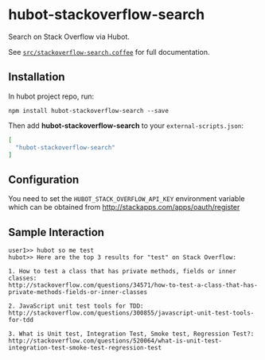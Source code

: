 # hubot-stackoverflow-search

Search on Stack Overflow via Hubot.

See [`src/stackoverflow-search.coffee`](src/stackoverflow-search.coffee) for full documentation.

## Installation

In hubot project repo, run:

`npm install hubot-stackoverflow-search --save`

Then add **hubot-stackoverflow-search** to your `external-scripts.json`:

```json
[
  "hubot-stackoverflow-search"
]
```

## Configuration

You need to set the `HUBOT_STACK_OVERFLOW_API_KEY` environment variable which can be obtained from http://stackapps.com/apps/oauth/register

## Sample Interaction

```
user1>> hubot so me test
hubot>> Here are the top 3 results for "test" on Stack Overflow:

1. How to test a class that has private methods, fields or inner classes:
http://stackoverflow.com/questions/34571/how-to-test-a-class-that-has-private-methods-fields-or-inner-classes

2. JavaScript unit test tools for TDD:
http://stackoverflow.com/questions/300855/javascript-unit-test-tools-for-tdd

3. What is Unit test, Integration Test, Smoke test, Regression Test?:
http://stackoverflow.com/questions/520064/what-is-unit-test-integration-test-smoke-test-regression-test
```
